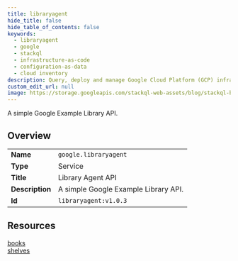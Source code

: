 ```yaml
---
title: libraryagent
hide_title: false
hide_table_of_contents: false
keywords:
  - libraryagent
  - google
  - stackql
  - infrastructure-as-code
  - configuration-as-data
  - cloud inventory
description: Query, deploy and manage Google Cloud Platform (GCP) infrastructure and resources using SQL
custom_edit_url: null
image: https://storage.googleapis.com/stackql-web-assets/blog/stackql-blog-post-featured-image.png
---
```

A simple Google Example Library API.  
    

## Overview
<table><tbody>
<tr><td><b>Name</b></td><td><code>google.libraryagent</code></td></tr>
<tr><td><b>Type</b></td><td>Service</td></tr>
<tr><td><b>Title</b></td><td>Library Agent API</td></tr>
<tr><td><b>Description</b></td><td>A simple Google Example Library API.</td></tr>
<tr><td><b>Id</b></td><td><code>libraryagent:v1.0.3</code></td></tr>
</tbody></table>

## Resources
<div class="row">
<div class="providerDocColumn">
<a href="/providers/google/libraryagent/books/">books</a><br />
</div>
<div class="providerDocColumn">
<a href="/providers/google/libraryagent/shelves/">shelves</a><br />
</div>
</div>
